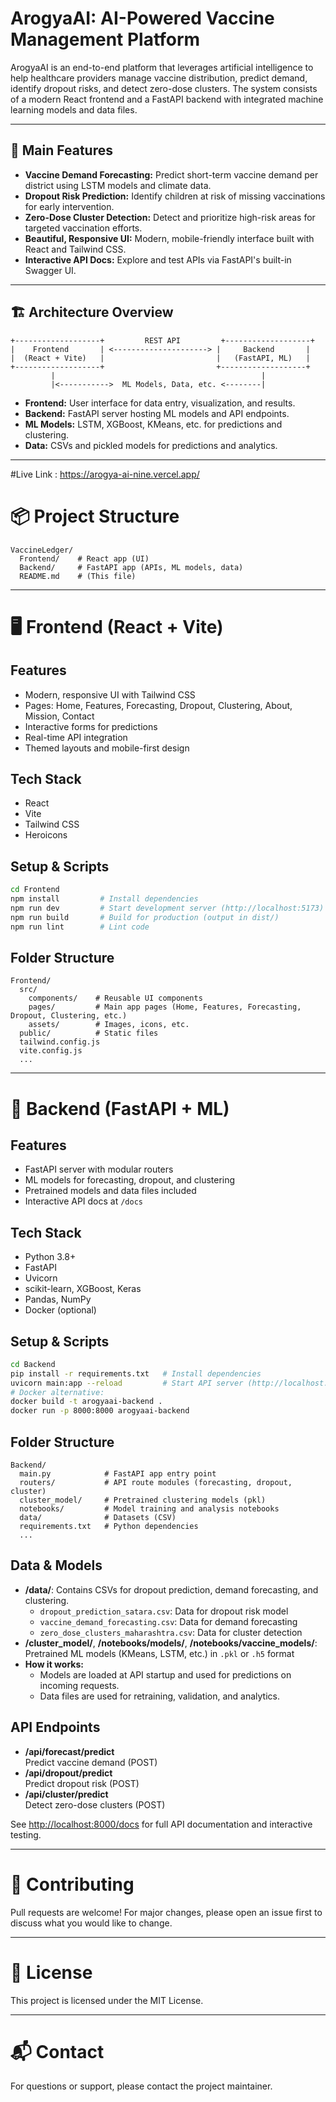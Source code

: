 # ArogyaAI: AI-Powered Vaccine Management Platform

ArogyaAI is an end-to-end platform that leverages artificial intelligence to help healthcare providers manage vaccine distribution, predict demand, identify dropout risks, and detect zero-dose clusters. The system consists of a modern React frontend and a FastAPI backend with integrated machine learning models and data files.

---

## 🚀 Main Features
- **Vaccine Demand Forecasting:** Predict short-term vaccine demand per district using LSTM models and climate data.
- **Dropout Risk Prediction:** Identify children at risk of missing vaccinations for early intervention.
- **Zero-Dose Cluster Detection:** Detect and prioritize high-risk areas for targeted vaccination efforts.
- **Beautiful, Responsive UI:** Modern, mobile-friendly interface built with React and Tailwind CSS.
- **Interactive API Docs:** Explore and test APIs via FastAPI's built-in Swagger UI.

---

## 🏗️ Architecture Overview

```
+-------------------+         REST API         +-------------------+
|    Frontend       | <---------------------> |     Backend       |
|  (React + Vite)   |                         |   (FastAPI, ML)   |
+-------------------+                         +-------------------+
         |                                              |
         |<----------->  ML Models, Data, etc. <--------|
```
- **Frontend:** User interface for data entry, visualization, and results.
- **Backend:** FastAPI server hosting ML models and API endpoints.
- **ML Models:** LSTM, XGBoost, KMeans, etc. for predictions and clustering.
- **Data:** CSVs and pickled models for predictions and analytics.

---
#Live Link : https://arogya-ai-nine.vercel.app/
# 📦 Project Structure
```
VaccineLedger/
  Frontend/    # React app (UI)
  Backend/     # FastAPI app (APIs, ML models, data)
  README.md    # (This file)
```

---

# 🖥️ Frontend (React + Vite)

## Features
- Modern, responsive UI with Tailwind CSS
- Pages: Home, Features, Forecasting, Dropout, Clustering, About, Mission, Contact
- Interactive forms for predictions
- Real-time API integration
- Themed layouts and mobile-first design

## Tech Stack
- React
- Vite
- Tailwind CSS
- Heroicons

## Setup & Scripts
```bash
cd Frontend
npm install         # Install dependencies
npm run dev         # Start development server (http://localhost:5173)
npm run build       # Build for production (output in dist/)
npm run lint        # Lint code
```

## Folder Structure
```
Frontend/
  src/
    components/    # Reusable UI components
    pages/         # Main app pages (Home, Features, Forecasting, Dropout, Clustering, etc.)
    assets/        # Images, icons, etc.
  public/          # Static files
  tailwind.config.js
  vite.config.js
  ...
```

---

# 🧠 Backend (FastAPI + ML)

## Features
- FastAPI server with modular routers
- ML models for forecasting, dropout, and clustering
- Pretrained models and data files included
- Interactive API docs at `/docs`

## Tech Stack
- Python 3.8+
- FastAPI
- Uvicorn
- scikit-learn, XGBoost, Keras
- Pandas, NumPy
- Docker (optional)

## Setup & Scripts
```bash
cd Backend
pip install -r requirements.txt   # Install dependencies
uvicorn main:app --reload         # Start API server (http://localhost:8000)
# Docker alternative:
docker build -t arogyaai-backend .
docker run -p 8000:8000 arogyaai-backend
```

## Folder Structure
```
Backend/
  main.py            # FastAPI app entry point
  routers/           # API route modules (forecasting, dropout, cluster)
  cluster_model/     # Pretrained clustering models (pkl)
  notebooks/         # Model training and analysis notebooks
  data/              # Datasets (CSV)
  requirements.txt   # Python dependencies
  ...
```

## Data & Models
- **/data/**: Contains CSVs for dropout prediction, demand forecasting, and clustering.
  - `dropout_prediction_satara.csv`: Data for dropout risk model
  - `vaccine_demand_forecasting.csv`: Data for demand forecasting
  - `zero_dose_clusters_maharashtra.csv`: Data for cluster detection
- **/cluster_model/**, **/notebooks/models/**, **/notebooks/vaccine_models/**: Pretrained ML models (KMeans, LSTM, etc.) in `.pkl` or `.h5` format
- **How it works:**
  - Models are loaded at API startup and used for predictions on incoming requests.
  - Data files are used for retraining, validation, and analytics.

## API Endpoints
- **/api/forecast/predict**  
  Predict vaccine demand (POST)
- **/api/dropout/predict**  
  Predict dropout risk (POST)
- **/api/cluster/predict**  
  Detect zero-dose clusters (POST)

See [http://localhost:8000/docs](http://localhost:8000/docs) for full API documentation and interactive testing.

---

# 🤝 Contributing
Pull requests are welcome! For major changes, please open an issue first to discuss what you would like to change.

---

# 📄 License
This project is licensed under the MIT License.

---

# 📬 Contact
For questions or support, please contact the project maintainer. 
